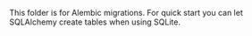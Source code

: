 This folder is for Alembic migrations. For quick start you can let SQLAlchemy create tables when using SQLite.
